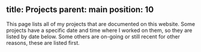 title: Projects
parent: main
position: 10
---

This page lists all of my projects that are documented on this website.
Some projects have a specific date and time where I worked on them, so they are listed by date below.
Some others are on-going or still recent for other reasons, these are listed first.

<!--%
# prints all pages with parent 'projects' or 'stuff'.
# first the ones without date, sorted by position.
# then afterwards those with date, split by year.
# also supports blog posts with parent.

enpages = [p for p in pages if p.lang == "en"]

dpages = [p for p in enpages if p.get("date", "") == ""]
mpages = [p for p in dpages if any(x in p.get("parent", "") for x in [ 'projects', 'stuff' ])]
mpages.sort(key=lambda p: [int(p.get("position", "999"))])
for p in mpages:
    print "  * **[%s](%s)**" % (p.title, p.url)

dpages = [p for p in enpages if p.get("date", "") != ""]
mpages = [p for p in dpages if any(x in p.get("parent", "") for x in [ 'projects', 'stuff' ])]
mpages.sort(key=lambda p: [p.get("date", "9999-01-01")], reverse = True)
lastyear = "0"
for p in mpages:
    title = p.title
    if p.title == "Blog":
        title = p.post

    year = p.get("date", "")[0:4]
    if year != lastyear:
        lastyear = year
        print "\n\n#### %s\n" % (year)

    dateto = ""
    if p.get("update", "") != "" and p.get("update", "")[0:4] != year:
        dateto = " (%s - %s)" % (year, p.get("update", "")[0:4])

    print "  * **[%s](%s)**%s" % (title, p.url, dateto)

    if p.get("description", "") != "":
        print "<br><span class=\"listdesc\">" + p.get("description", "") + "</span>"
%-->
